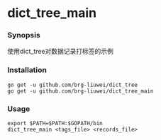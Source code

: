 # dict_tree_main

### Synopsis

使用dict_tree对数据记录打标签的示例

### Installation

    go get -u github.com/brg-liuwei/dict_tree
    go get -u github.com/brg-liuwei/dict_tree_main

### Usage

    export $PATH=$PATH:$GOPATH/bin
    dict_tree_main <tags_file> <records_file>

